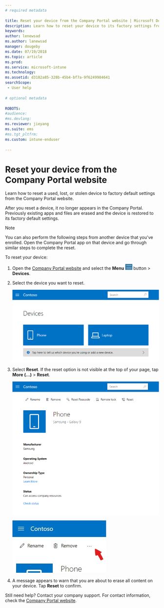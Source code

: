 ```yaml
---
# required metadata

title: Reset your device from the Company Portal website | Microsoft Docs
description: Learn how to reset your device to its factory settings from the Company Portal website.
keywords:
author: lenewsad
ms.author: lanewsad
manager: dougeby
ms.date: 07/19/2018
ms.topic: article
ms.prod:
ms.service: microsoft-intune
ms.technology:
ms.assetid: d3182a85-328b-45b4-bf7a-9f6249984641
searchScope:
 - User help

# optional metadata

ROBOTS:  
#audience:
#ms.devlang:
ms.reviewer: jieyang
ms.suite: ems
#ms.tgt_pltfrm:
ms.custom: intune-enduser

---
```



# Reset your device from the Company Portal website

Learn how to reset a used, lost, or stolen device to factory default settings from the Company Portal website.  

After you reset a device, it no longer appears in the Company Portal. Previously existing apps and files are erased and the device is restored to its factory default settings.

> [!Note]
> You can also perform the following steps from another device that you've enrolled. Open the Company Portal app on that device and go through similar steps to complete the reset. 

To reset your device:

1. Open the [Company Portal website](https://portal.manage.microsoft.com/helpdesk) and select the __Menu__ ![A small image of the menu button, three horizontal bars stacked in parallel.](/Intune/media/CP_hamburger_menu.png) button > __Devices__.

2. Select the device you want to reset.

    ![A screenshot of the Devices page, with 2 tiles that show unidentified, generically named devices. A gray banner sits directly below the devices and prompts user to identify the device they are using or add a new one.](./media/rename-reset-device-step2-1808.png)

3. Select **Reset**. If the reset option is not visible at the top of your page, tap **More (…)** > **Reset**. 

   ![Device details page for a selected device on the Company Portal website, with a list of links at the top showing Rename, Remove, Reset Device, Reset Passcode, and Remote Lock. ](./media/rename-reset-device-1808.png)  
  
   ![Zoomed in view of the More icon, highlighted with a red box.](./media/rename-reset-device-step3-more-1808.png)    

4. A message appears to warn that you are about to erase all content on your device. Tap **Reset** to confirm.  

Still need help? Contact your company support. For contact information, check the [Company Portal website](https://portal.manage.microsoft.com/helpdesk).
